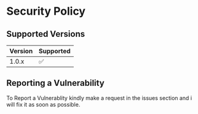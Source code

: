 # Security Policy

## Supported Versions


| Version | Supported          |
| ------- | ------------------ |
| 1.0.x   | :white_check_mark: |


## Reporting a Vulnerability

To Report a Vulnerablity kindly make a request in the issues section and i will fix it as soon as possible.
